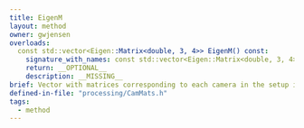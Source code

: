 ```yaml
---
title: EigenM
layout: method
owner: gwjensen
overloads:
  const std::vector<Eigen::Matrix<double, 3, 4>> EigenM() const:
    signature_with_names: const std::vector<Eigen::Matrix<double, 3, 4>> EigenM() const
    return: __OPTIONAL__
    description: __MISSING__
brief: Vector with matrices corresponding to each camera in the setup in corresponding index. Each matrix is a 3x4 projection matrix but stored as an Eigen matrix instead of an opencv type.
defined-in-file: "processing/CamMats.h"
tags:
  - method
---
```

